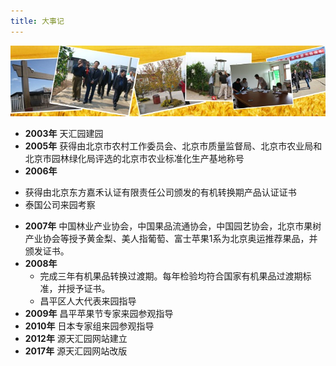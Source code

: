 ```yaml
---
title: 大事记
---
```


![大事记](20121009_090607.jpg)

* **2003年** 天汇园建园
* **2005年** 获得由北京市农村工作委员会、北京市质量监督局、北京市农业局和北京市园林绿化局评选的北京市农业标准化生产基地称号
* **2006年** 
 - 获得由北京东方嘉禾认证有限责任公司颁发的有机转换期产品认证证书
 - 泰国公司来园考察
* **2007年** 中国林业产业协会，中国果品流通协会，中国园艺协会，北京市果树产业协会等授予黄金梨、美人指葡萄、富士苹果1系为北京奥运推荐果品，并颁发证书。
* **2008年** 
  - 完成三年有机果品转换过渡期。每年检验均符合国家有机果品过渡期标准，并授予证书。
  - 昌平区人大代表来园指导
* **2009年** 昌平苹果节专家来园参观指导
* **2010年** 日本专家组来园参观指导
* **2012年** 源天汇园网站建立
* **2017年** 源天汇园网站改版